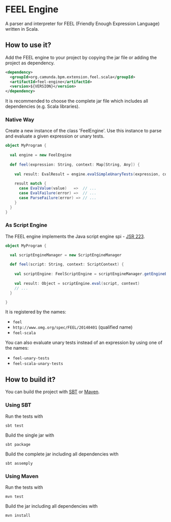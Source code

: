 # FEEL Engine

A parser and interpreter for FEEL (Friendly Enough Expression Language) written in Scala. 

## How to use it?

Add the FEEL engine to your project by copying the jar file or adding the project as dependency.

```xml
<dependency>
  <groupId>org.camunda.bpm.extension.feel.scala</groupId>
  <artifactId>feel-engine</artifactId>
  <version>${VERSION}</version>
</dependency>
```

It is recommended to choose the complete jar file which includes all dependencies (e.g. Scala libraries).

### Native Way

Create a new instance of the class 'FeelEngine'. Use this instance to parse and evaluate a given expression or unary tests. 

```scala
object MyProgram {
  
  val engine = new FeelEngine
  
  def feel(expression: String, context: Map[String, Any]) {
    
    val result: EvalResult = engine.evalSimpleUnaryTests(expression, context)
    
    result match {
      case EvalValue(value)   =>  // ...
      case EvalFailure(error) =>  // ...
      case ParseFailure(error) => // ...
    }
  }  
}
```

### As Script Engine

The FEEL engine implements the Java script engine spi - [JSR 223](https://www.jcp.org/en/jsr/detail?id=223). 

```scala
object MyProgram {

  val scriptEngineManager = new ScriptEngineManager
 
  def feel(script: String, context: ScriptContext) {
  
    val scriptEngine: FeelScriptEngine = scriptEngineManager.getEngineByName("feel")
    
    val result: Object = scriptEngine.eval(script, context)
    // ...
  }

}
```

It is registered by the names:

* `feel`
* `http://www.omg.org/spec/FEEL/20140401` (qualified name)
* `feel-scala`

You can also evaluate unary tests instead of an expression by using one of the names:

* `feel-unary-tests`
* `feel-scala-unary-tests`

## How to build it?

You can build the project with [SBT](http://www.scala-sbt.org) or [Maven](http://maven.apache.org).

### Using SBT

Run the tests with
```
sbt test
```

Build the single jar with
```
sbt package
```

Build the complete jar including all dependencies with
```
sbt assemply
```

### Using Maven

Run the tests with
```
mvn test
```

Build the jar including all dependencies with
```
mvn install
```
